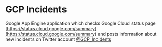 # GCP Incidents

Google App Engine application which checks Google Cloud status page [https://status.cloud.google.com/summary](https://status.cloud.google.com/summary) and posts 
information about new incidents on Twitter account [@GCP_Incidents](https://twitter.com/GCP_Incidents)  



